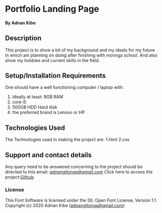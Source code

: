 # Portfolio Landing Page

#### By Adnan Kibe
## Description
This project is to show a bit of my background and my ideals for my future in which am planning on doing after finishing with moringa school. And also show my hobbies and current skills in the field.
## Setup/Installation Requirements
One should have a well functioning computer / laptop with:
1. Ideally at least: 8GB RAM
2. core i5
3. 500GB HDD Hard disk
4. the preferred brand is Lenovo or HP
## Technologies Used
The Technologies used in making the project are:
1.html
2.css
## Support and contact details
Any query need to be answered concerning to the project should be directed to this email: *adnangitonga@gmail.com* 
Click here to access the project:[Github](https://github.com/AdnanK1/Website.git)
### License
This Font Software is licensed under the SIL Open Font License, Version 1.1.
Copyright (c) 2020 Adnan Kibe (adnangitonga@gmail.com)

